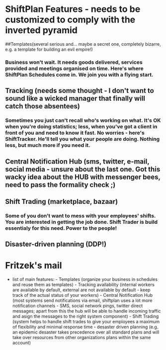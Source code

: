 ShiftPlan Features - needs to be customized to comply with the inverted pyramid
==================

##Templates(several serious and... maybe a secret one, completely bizarre, e.g. a template for building an evil empire!)
### Business won't wait. It needs goods delivered, services provided and meetings organised on time. Here's where ShiftPlan Schedules come in. We join you with a flying start.  

## Tracking (needs some thought - I don't want to sound like a wicked manager that finally will catch those absentees)
### Sometimes you just can't recall who's working on what. It's OK when you're doing statistics; less, when you've got a client in front of you and need to know it fast. No worries - here's ShiftTracker. He'll tell you what your people are doing. Nothing less, but much more if you need it. 

## Central Notification Hub (sms, twitter, e-mail, social media - unsure about the last one. Got this wacky idea about the HUB with messenger bees, need to pass the formality check ;)
### 

## Shift Trading (marketplace, bazaar)
### Some of you don't want to mess with your employees' shifts. You are interested in getting the job done. Shift Trader is build essentialy for this need. Power to the people!

## Disaster-driven planning (DDP!)
###


Fritzek's mail
=============


- list of main features:
        - Templates (organize your business in schedules and reuse them as templates)
        - Tracking availability (internal workers are available by default, external are not available by default - keep track of the actual status of your workers)
        - Central Notification Hub (most systems send notifications via email, shiftplan uses a lot more notification channels - SMS, social network pings, twitter direct messages; apart from this the hub will be able to handle incoming traffic and asign the messages to the right system component)
        - Shift Trading (system helps to handle shift trades to give your employees a maximum of flexibility and minimal response time
        - desaster driven planning (e.g. an epidemic desaster takes precedence over all standard plans and will take over resources from other organizations plans within the same account)
